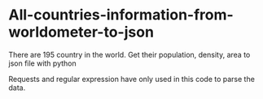 # All-countries-information-from-worldometer-to-json
There are 195 country in the world. Get their population, density, area to json file with python

Requests and regular expression have only used in this code to parse the data.
